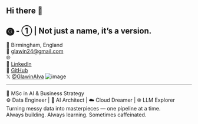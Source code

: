 ## Hi there 👋

## 🅖 - ① | Not just a name, it’s a version.  

📍 Birmingham, England  
📧 glawin24@gmail.com  
🌐  
🔗 [LinkedIn](https://linkedin.com/in/glawin-alva-gg)  
🐙 [GitHub](https://github.com/GlawinAlva24)  
 𝕏 [@GlawinAlva](https://x.com/GlawinAlva)
 ![image](https://github.com/user-attachments/assets/af36ea7a-0c22-4fd1-b85a-a2a4d63508e4)


---

🧠 MSc in AI & Business Strategy  
⚙️ Data Engineer | 🤖 AI Architect | ☁️ Cloud Dreamer  | ֎ LLM Explorer  
Turning messy data into masterpieces — one pipeline at a time.  
Always building. Always learning. Sometimes caffeinated.


